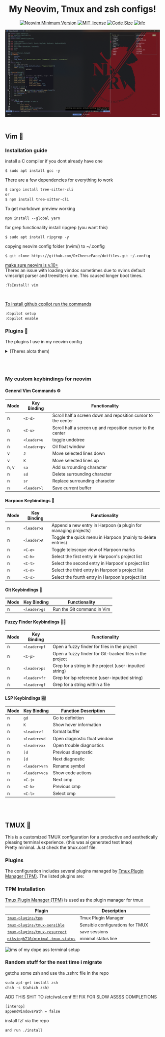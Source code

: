 
<h1 align="center">My Neovim, Tmux and zsh configs!</h1>

<div align="center">
 
[![Neovim Minimum Version](https://img.shields.io/badge/Neovim-0.9.0-blueviolet.svg?style=flat-square&logo=Neovim&color=90E59A&logoColor=white)](https://github.com/neovim/neovim)
[![MIT license](http://img.shields.io/badge/license-MIT-brightgreen.svg)](http://opensource.org/licenses/MIT)
[![Code Size](https://img.shields.io/github/languages/code-size/drcheeseface/dotfiles)](https://img.shields.io/github/languages/code-size/drcheeseface/dotfiles)
[![kfc](https://img.shields.io/badge/KFC-F40027?style=for-the-badge&logo=kfc&logoColor=white)](https://www.kfc.co.uk/)

</div>

![ims of my dope ass terminal setup](./bruh.png)
<br></br>
## Vim 🦆
### Installation guide
install a C compiler if you dont already have one
```
$ sudo apt install gcc -y
```
There are a few dependencies for everything to work
```
$ cargo install tree-sitter-cli
or 
$ npm install tree-sitter-cli
```
To get markdown preview working
```
npm install --global yarn
```
for grep functionality install ripgrep (you want this)
```
$ sudo apt install ripgrep -y
```
copying neovim config folder (nvim/) to ~/.config
```
$ git clone https://github.com/DrCheeseFace/dotfiles.git ~/.config
```

[make sure neovim is v.10+](https://github.com/neovim/neovim/blob/master/INSTALL.md) <br>
Theres an issue with loading vimdoc sometimes due to nvims default vimscript 
parser and treesitters one. This caused longer boot times.    

```
:TsInstall! vim
```
<br>

[To install github copilot run the commands](https://docs.github.com/en/copilot/using-github-copilot/getting-started-with-github-copilot?tool=vimneovim#prerequisites-3)
```
:Copilot setup
:Copilot enable
```

### Plugins 🔌



The plugins I use in my neovim config
<details>
<summary>(Theres alota them)</summary>
<br>

| Plugin                                                                                     | Description                                 |
| ---------------------------------------------------------------------------------------    | ------------------------------------------- |
| [`folke/lazy.nvim`](https://github.com/folke/lazy.nvim)                                    | the laziest package manager                 |
| [`nvim-telescope/telescope.nvim`](https://github.com/nvim-telescope/telescope.nvim)        | Fuzzy finder                                |
| [`nvim-treesitter/nvim-treesitter`](https://github.com/nvim-treesitter/nvim-treesitter)    | Syntax tree sitter                          |
| [`nvim-lua/plenary.nvim`](https://github.com/nvim-lua/plenary.nvim)                        | Plenary library (required for some plugins) |
| [`ThePrimeagen/harpoon`](https://github.com/ThePrimeagen/harpoon)                          | Project navigation                          |
| [`mbbill/undotree`](https://github.com/mbbill/undotree)                                    | Visualize undo history in a tree format     |
| [`tpope/vim-fugitive`](https://github.com/tpope/vim-fugitive)                              | Git integration                             |
| [`williamboman/mason.nvim`](https://github.com/williamboman/mason.nvim)                    | Portable package manager                    |
| [`williamboman/mason-lspconfig.nvim`](https://github.com/williamboman/mason-lspconfig.nvim)| mason lsp config                            |
| [`numToStr/Comment.nvim`](https://github.com/numToStr/Comment.nvim)                        | Commenting plugin                           |
| [`L3MON4D3/LuaSnip`](https://github.com/L3MON4D3/LuaSnip)                                  | Snippet engine for Neovim in Lua            |
| [`saadparwaiz1/cmp_luasnip`](https://github.com/saadparwaiz1/cmp_luasnip)                  | LuaSnip source for nvim-cmp                 |
| [`hrsh7th/cmp-nvim-lsp`](https://github.com/hrsh7th/cmp-nvim-lsp)                          | LSP source for nvim-cmp                     |
| [`rafamadriz/friendly-snippets`](https://github.com/rafamadriz/friendly-snippets)          | Collection of pre-configured snippets       |
| [`neovim/nvim-lspconfig`](https://github.com/neovim/nvim-lspconfig)                        | Configuration for built-in LSP              |
| [`hrsh7th/nvim-cmp`](https://github.com/hrsh7th/nvim-cmp)                                  | Autocompletion plugin                       |
| [`iamcco/markdown-preview.nvim`](https://github.com/iamcco/markdown-preview.nvim)          | Markdown previewer                          |
| [`rebelot/kanagawa.nvim`](https://github.com/rebelot/kanagawa.nvim)                        | Nice theme                                  |
| [`nvim-lualine/lualine.nvim`](https://github.com/nvim-lualine/lualine.nvim)                | Statusline                                  |
| [`jinh0/eyeliner.nvim`](https://github.com/jinh0/eyeliner.nvim)                            | Easier horizontal movement                  |
| [`echasnovski/mini.surround`](https://github.com/echasnovski/mini.surround)                | surrounding text shortcuts                  |
| [`echasnovski/mini.cursorword`](https://github.com/echasnovski/mini.cursorword)            | highlights word under cursor                |
| [`stevearc/oil.nvim`](https://github.com/stevearc/oil.nvim)                                | file management                             |
| [`nvim-tree/nvim-web-devicons`](https://github.com/nvim-tree/nvim-web-devicons)            | icons :3                                    |
| [`github/copilot.vim`](https://github.com/github/copilot.vim)                              | github copilot                              |
| [`folke/trouble.nvim`](https://github.com/folke/trouble.vim)                               | trouble diagnostic window                   |
| [`j-hui/fidget.nvim`](https://github.com/j-hui/fidget.nvim)                                | clean notifs                                |
| [`romgrk/nvim-treesitter-context`](https://github.com/romgrk/nvim-treesitter-context)      | shows context                               |


</details>

<br></br>
### My custom keybindings for neovim

#### General Vim Commands ⚙️

| Mode | Key Binding  | Functionality                                                 |
| ---- | ------------ | ------------------------------------------------------------- |
| n    | `<C-d>`      | Scroll half a screen down and reposition cursor to the center |
| n    | `<C-u>`      | Scroll half a screen up and reposition cursor to the center   |
| n    | `<leader>u`  | toggle undotree                                               |
| n    | `<leader>pv` | Oil float window                                              |
| v    | `J`          | Move selected lines down                                      |
| v    | `K`          | Move selected lines up                                        |
| n, v | `sa`         | Add surrounding character                                     |
| n    | `sd`         | Delete surrounding character                                  |
| n    | `sr`         | Replace surrounding character                                 |
| n    | `<leader>l`  | Save current buffer                                           |

#### Harpoon Keybindings 🎣 

| Mode | Key Binding | Functionality                                                  |
| ---- | ----------- | -------------------------------------------------------------- |
| n    | `<leader>a` | Append a new entry in Harpoon (a plugin for managing projects) |
| n    | `<leader>A` | Toggle the quick menu in Harpoon (mainly to delete entries)    |
| n    | `<C-e>`     | Toggle telescope view of Harpoon marks                         |
| n    | `<C-h>`     | Select the first entry in Harpoon's project list               |
| n    | `<C-t>`     | Select the second entry in Harpoon's project list              |
| n    | `<C-n>`     | Select the third entry in Harpoon's project list               |
| n    | `<C-s>`     | Select the fourth entry in Harpoon's project list              |

#### Git Keybindings 📢

| Mode | Key Binding  | Functionality              |
| ---- | ------------ | -------------------------- |
| n    | `<leader>gs` | Run the Git command in Vim |

#### Fuzzy Finder Keybindings 🕵🏻
| Mode | Key Binding  | Functionality                                                |
| ---- | ------------ | ------------------------------------------------------------ |
| n    | `<leader>pf` | Open a fuzzy finder for files in the project                 |
| n    | `<C-p>`      | Open a fuzzy finder for Git-tracked files in the project     |
| n    | `<leader>ps` | Grep for a string in the project (user-inputted string)      |
| n    | `<leader>fr` | Grep for lsp reference (user-inputted string)                |
| n    | `<leader>gf` | Grep for a string within a file                              |

#### LSP Keybindings 🈯

| Mode | Key Binding      | Function Description                            |
|------|------------------|-------------------------------------------------|
|  n   | `gd`             | Go to definition                                |
|  n   | `K`              | Show hover information                          |
|  n   | `<leader>f`      | format buffer                                   |
|  n   | `<leader>vd`     | Open diagnostic float window                    |
|  n   | `<leader>xx`     | Open trouble diagnostics                        |
|  n   | `]d`             | Previous diagnostic                             | 
|  n   | `[d`             | Next diagnostic                                 |
|  n   | `<leader>vrn`    | Rename symbol                                   |
|  n   | `<leader>vca`    | Show code actions                               |
|  n   | `<C-j>`          | Next cmp                                        |
|  n   | `<C-k>`          | Previous cmp                                    |
|  n   | `<C-l>`          | Select cmp                                      |


<br></br>

## TMUX 👾

This is a customized TMUX configuration for a productive and aesthetically pleasing terminal experience.
(this was ai generated text lmao)
<br> 
    Pretty minimal. Just check the tmux.conf file.

### Plugins

The configuration includes several plugins managed by [Tmux Plugin Manager (TPM)](https://github.com/tmux-plugins/tpm). The listed plugins are:
### TPM Installation

[Tmux Plugin Manager (TPM)](https://github.com/tmux-plugins/tpm) is used as the plugin manager for tmux

| Plugin                                                                                  | Description                      |
| -----------------------------------------------------------------------------           | -------------------------------- |
| [`tmux-plugins/tpm`](https://github.com/tmux-plugins/tpm)                               | Tmux Plugin Manager              |
| [`tmux-plugins/tmux-sensible`](https://github.com/tmux-plugins/tmux-sensible)           | Sensible configurations for TMUX |
| [`tmux-plugins/tmux-resurrect`](https://github.com/tmux-plugins/tmux-resurrect)         | save sessions                    |
| [`niksingh710/minimal-tmux-status`](https://github.com/niksingh710/minimal-tmux-status) | minimal status line              |

![ims of my dope ass terminal setup](https://media1.giphy.com/media/v1.Y2lkPTc5MGI3NjExaTdwczUyM3Q3MWsyanVsNnlzYTZjY2FrYzhtNm1iaW11NDR2bjY3OSZlcD12MV9pbnRlcm5hbF9naWZfYnlfaWQmY3Q9Zw/3pTtbLJ7Jd0YM/giphy.webp)

### Random stuff for the next time i migrate
getchu some zsh and use tha .zshrc file in the repo
```
sudo apt-get install zsh
chsh -s $(which zsh)
```

ADD THIS SHIT TO /etc/wsl.conf !!!! FIX FOR SLOW ASSSS COMPLETIONS
```
[interop]
appendWindowsPath = false
```
install fzf via the repo 
```
and run ./install
```
